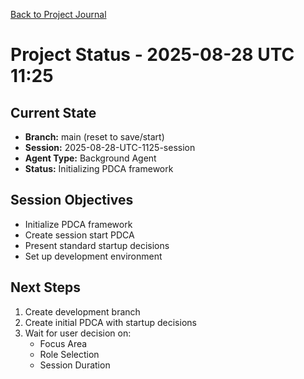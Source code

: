 [Back to Project Journal](../)

# Project Status - 2025-08-28 UTC 11:25

## Current State
- **Branch:** main (reset to save/start)
- **Session:** 2025-08-28-UTC-1125-session
- **Agent Type:** Background Agent
- **Status:** Initializing PDCA framework

## Session Objectives
- Initialize PDCA framework
- Create session start PDCA
- Present standard startup decisions
- Set up development environment

## Next Steps
1. Create development branch
2. Create initial PDCA with startup decisions
3. Wait for user decision on:
   - Focus Area
   - Role Selection  
   - Session Duration